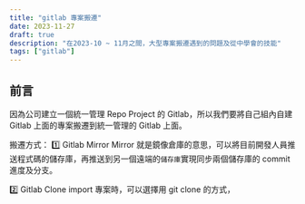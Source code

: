 ```yaml
---
title: "gitlab 專案搬遷"
date: 2023-11-27
draft: true
description: "在2023-10 ~ 11月之間，大型專案搬遷遇到的問題及從中學會的技能"
tags: ["gitlab"]
---
```


## 前言
因為公司建立一個統一管理 Repo Project 的 Gitlab，所以我們要將自己組內自建 Gitlab 上面的專案搬遷到統一管理的 Gitlab 上面。

搬遷方式：
1️⃣ Gitlab Mirror
Mirror 就是鏡像倉庫的意思，可以將目前開發人員推送程式碼的儲存庫，再推送到另一個遠端的`儲存庫`實現同步兩個儲存庫的 commit 進度及分支。

2️⃣ Gitlab Clone
import 專案時，可以選擇用 git clone 的方式，
